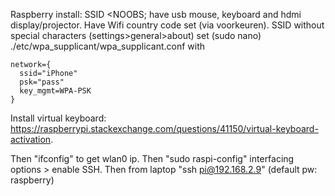 Raspberry install: SSID <NOOBS; have usb mouse, keyboard and hdmi display/projector.
Have Wifi country code set (via voorkeuren).
SSID without special characters (settings>general>about)
set (sudo nano) ./etc/wpa_supplicant/wpa_supplicant.conf with
```
network={
  ssid="iPhone"
  psk="pass"
  key_mgmt=WPA-PSK
}
```
Install virtual keyboard: https://raspberrypi.stackexchange.com/questions/41150/virtual-keyboard-activation.

Then "ifconfig" to get wlan0 ip.
Then "sudo raspi-config" interfacing options > enable SSH.
Then from laptop "ssh pi@192.168.2.9" (default pw: raspberry)
